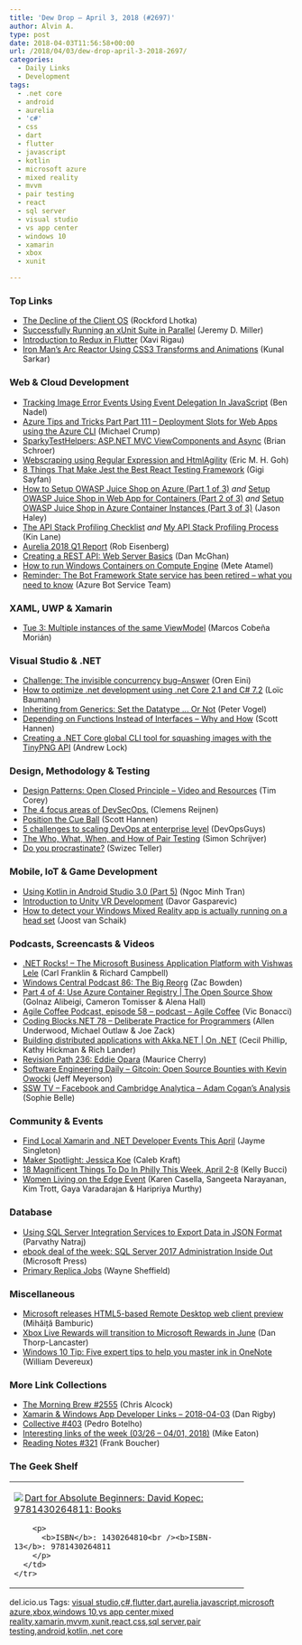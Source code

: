 ```yaml
---
title: 'Dew Drop – April 3, 2018 (#2697)'
author: Alvin A.
type: post
date: 2018-04-03T11:56:58+00:00
url: /2018/04/03/dew-drop-april-3-2018-2697/
categories:
  - Daily Links
  - Development
tags:
  - .net core
  - android
  - aurelia
  - 'c#'
  - css
  - dart
  - flutter
  - javascript
  - kotlin
  - microsoft azure
  - mixed reality
  - mvvm
  - pair testing
  - react
  - sql server
  - visual studio
  - vs app center
  - windows 10
  - xamarin
  - xbox
  - xunit

---
```

### <a name="top"></a>Top Links

  * <a href="http://www.lhotka.net/weblog/TheDeclineOfTheClientOS.aspx" target="_blank">The Decline of the Client OS</a> (Rockford Lhotka)
  * <a href="https://jeremydmiller.com/2018/04/02/successfully-running-an-xunit-suite-in-parallel/" target="_blank">Successfully Running an xUnit Suite in Parallel</a> (Jeremy D. Miller)
  * <a href="https://blog.novoda.com/introduction-to-redux-in-flutter/" target="_blank">Introduction to Redux in Flutter</a> (Xavi Rigau)
  * <a href="https://css-tricks.com/iron-mans-arc-reactor-using-css3-transforms-and-animations/" target="_blank">Iron Man’s Arc Reactor Using CSS3 Transforms and Animations</a> (Kunal Sarkar)



### <a name="web"></a>Web & Cloud Development

  * <a href="https://www.bennadel.com/blog/3429-tracking-image-error-events-using-event-delegation-in-javascript.htm" target="_blank">Tracking Image Error Events Using Event Delegation In JavaScript</a> (Ben Nadel)
  * <a href="https://www.michaelcrump.net/azure-tips-and-tricks111/" target="_blank">Azure Tips and Tricks Part Part 111 &#8211; Deployment Slots for Web Apps using the Azure CLI</a> (Michael Crump)
  * <a href="https://medium.com/@brianschroer/sparkytesthelpers-asp-net-mvc-viewcomponents-and-async-e801c18ecc0c?source=rss-8732d6990fe7------2" target="_blank">SparkyTestHelpers: ASP.NET MVC ViewComponents and Async</a> (Brian Schroer)
  * <a href="https://www.codeproject.com/Tips/1237202/Webscraping-using-Regular-Expression-and-HtmlAgili" target="_blank">Webscraping using Regular Expression and HtmlAgility</a> (Eric M. H. Goh)
  * <a href="https://code.tutsplus.com/tutorials/8-things-that-make-jest-the-best-react-testing-framework--cms-30534" target="_blank">8 Things That Make Jest the Best React Testing Framework</a> (Gigi Sayfan)
  * <a href="http://jasonhaley.com/post/How-to-Setup-OWASP-Juice-Shop-on-Azure-(Part-1-of-3)" target="_blank">How to Setup OWASP Juice Shop on Azure (Part 1 of 3)</a> _and_ <a href="http://jasonhaley.com/post/Setup-OWASP-Juice-Shop-in-Web-App-for-Containers-(Part-2-of-3)" target="_blank">Setup OWASP Juice Shop in Web App for Containers (Part 2 of 3)</a> _and_ <a href="http://jasonhaley.com/post/Setup-OWASP-Juice-Shop-in-Azure-Container-Instances-(Part-3-of-3)" target="_blank">Setup OWASP Juice Shop in Azure Container Instances (Part 3 of 3)</a> (Jason Haley)
  * <a href="http://apievangelist.com/2018/04/02/the-api-stack-checklist/" target="_blank">The API Stack Profiling Checklist</a> _and_ <a href="http://apievangelist.com/2018/04/02/my-api-stack-profiling-process/" target="_blank">My API Stack Profiling Process</a> (Kin Lane)
  * <a href="http://aurelia.io/blog/2018/04/02/aurelia-2018-q1-report" target="_blank">Aurelia 2018 Q1 Report</a> (Rob Eisenberg)
  * <a href="https://dzone.com/articles/creating-a-rest-api-web-server-basics?utm_medium=feed&utm_source=feedpress.me&utm_campaign=Feed%3A+dzone%2Fintegration" target="_blank">Creating a REST API: Web Server Basics</a> (Dan McGhan)
  * <a href="http://feedproxy.google.com/~r/ClPlBl/~3/nUpkoNJPTQ0/how-to-run-Windows-Containers-on-Compute-Engine.html" target="_blank">How to run Windows Containers on Compute Engine</a> (Mete Atamel)
  * <a href="https://blog.botframework.com/2018/04/02/reminder-the-bot-framework-state-service-has-been-retired-what-you-need-to-know/" target="_blank">Reminder: The Bot Framework State service has been retired – what you need to know</a> (Azure Bot Service Team)



### <a name="silverlight"></a>XAML, UWP & Xamarin

  * <a href="https://medium.com/@MarcosCobena/tue-3-multiple-instances-of-the-same-viewmodel-5e696e8dd793?source=rss-53138f8b9509------2" target="_blank">Tue 3: Multiple instances of the same ViewModel</a> (Marcos Cobeña Morián)



### <a name="dotnet"></a>Visual Studio & .NET

  * <a href="http://feedproxy.google.com/~r/AyendeRahien/~3/frxZE2SENuM/challenge-the-invisible-concurrency-bug-answer" target="_blank">Challenge: The invisible concurrency bug–Answer</a> (Oren Eini)
  * <a href="http://loicbaumann.fr/en/2018/04/02/how-to-optimize-net-development-using-net-core-2-1-and-c-7-2/" target="_blank">How to optimize .net development using .net Core 2.1 and C# 7.2</a> (Loïc Baumann)
  * <a href="https://visualstudiomagazine.com/blogs/tool-tracker/2018/03/inheriting-from-generics.aspx" target="_blank">Inheriting from Generics: Set the Datatype &#8230; Or Not</a> (Peter Vogel)
  * <a href="http://scotthannen.org/blog/2018/03/18/depending-on-functions-instead-of-interfaces.html" target="_blank">Depending on Functions Instead of Interfaces &#8211; Why and How</a> (Scott Hannen)
  * <a href="https://andrewlock.net/creating-a-net-core-global-cli-tool-for-squashing-images-with-the-tinypng-api/" target="_blank">Creating a .NET Core global CLI tool for squashing images with the TinyPNG API</a> (Andrew Lock)



### <a name="design"></a>Design, Methodology & Testing

  * <a href="https://iamtimcorey.com/design-patterns-ocp/" target="_blank">Design Patterns: Open Closed Principle – Video and Resources</a> (Tim Corey)
  * <a href="http://feedproxy.google.com/~r/clemensreijnen/qzrF/~3/5mSN48yIUw4/post.aspx" target="_blank">The 4 focus areas of DevSecOps.</a> (Clemens Reijnen)
  * <a href="http://scotthannen.org/blog/2018/03/21/position-the-cue-ball.html" target="_blank">Position the Cue Ball</a> (Scott Hannen)
  * <a href="https://www.red-gate.com/blog/database-devops/five-challenges-scaling-devops-enterprise-level-devopsguys" target="_blank">5 challenges to scaling DevOps at enterprise level</a> (DevOpsGuys)
  * <a href="https://www.stickyminds.com/article/who-what-when-and-how-pair-testing" target="_blank">The Who, What, When, and How of Pair Testing</a> (Simon Schrijver)
  * <a href="https://medium.com/@swizec/do-you-procrastinate-6a7bd7bbe308?source=rss-8e43dcd3c21f------2" target="_blank">Do you procrastinate?</a> (Swizec Teller)



### <a name="mobile"></a>Mobile, IoT & Game Development

  * <a href="https://dzone.com/articles/using-kotlin-in-android-studio-30-part-5?utm_medium=feed&utm_source=feedpress.me&utm_campaign=Feed%3A+dzone%2Fmobile" target="_blank">Using Kotlin in Android Studio 3.0 (Part 5)</a> (Ngoc Minh Tran)
  * <a href="https://simpleprogrammer.com/unity-vr-development/" target="_blank">Introduction to Unity VR Development</a> (Davor Gasparevic)
  * <a href="http://feedproxy.google.com/~r/blogspot/dotnetbyexample/~3/nVNlo8RUFHQ/how-to-detect-your-windows-mixed.html" target="_blank">How to detect your Windows Mixed Reality app is actually running on a head set</a> (Joost van Schaik)



### <a name="podcasts"></a>Podcasts, Screencasts & Videos

  * <a href="http://www.dotnetrocks.com/default.aspx?ShowNum=1533" target="_blank">.NET Rocks! &#8211; The Microsoft Business Application Platform with Vishwas Lele</a> (Carl Franklin & Richard Campbell)
  * <a href="http://feedproxy.google.com/~r/wmexperts/~3/AM4eSzdWWoo/windows-central-podcast-86" target="_blank">Windows Central Podcast 86: The Big Reorg</a> (Zac Bowden)
  * <a href="https://channel9.msdn.com/Shows/The-Open-Source-Show/Part-4-of-4-Use-Azure-Container-Registry?WT.mc_id=DX_MVP4025064" target="_blank">Part 4 of 4: Use Azure Container Registry | The Open Source Show</a> (Golnaz Alibeigi, Cameron Tomisser & Alena Hall)
  * <a href="http://agilecoffee.com/episode58/" target="_blank">Agile Coffee Podcast, episode 58 &#8211; podcast – Agile Coffee</a> (Vic Bonacci)
  * <a href="https://www.codingblocks.net/podcast/78-deliberate-practice-for-programmers/" target="_blank">Coding Blocks.NET 78 &#8211; Deliberate Practice for Programmers</a> (Allen Underwood, Michael Outlaw & Joe Zack)
  * <a href="https://channel9.msdn.com/Shows/On-NET/Building-distributed-applications-with-AkkaNET?WT.mc_id=DX_MVP4025064" target="_blank">Building distributed applications with Akka.NET | On .NET</a> (Cecil Phillip, Kathy Hickman & Rich Lander)
  * <a href="http://revisionpath.simplecast.fm/eddie-opara" target="_blank">Revision Path 236: Eddie Opara</a> (Maurice Cherry)
  * <a href="https://softwareengineeringdaily.com/2018/04/03/gitcoin-open-source-bounties-with-kevin-owocki/" target="_blank">Software Engineering Daily &#8211; Gitcoin: Open Source Bounties with Kevin Owocki</a> (Jeff Meyerson)
  * <a href="https://tv.ssw.com/7453/facebook-and-cambridge-analytica-adam-cogans-analysis" target="_blank">SSW TV &#8211; Facebook and Cambridge Analytica – Adam Cogan’s Analysis</a> (Sophie Belle)



### <a name="events"></a>Community & Events

  * <a href="https://blog.xamarin.com/xamarin-developer-community-events-april/" target="_blank">Find Local Xamarin and .NET Developer Events This April</a> (Jayme Singleton)
  * <a href="http://feedproxy.google.com/~r/makezineonline/~3/u6MWNh66EmA/" target="_blank">Maker Spotlight: Jessica Koe</a> (Caleb Kraft)
  * <a href="https://www.uwishunu.com/2018/04/18-magnificent-things-philly-week-april-2-8/" target="_blank">18 Magnificent Things To Do In Philly This Week, April 2-8</a> (Kelly Bucci)
  * <a href="https://medium.com/netflix-techblog/women-living-on-the-edge-event-709f49f521df?source=rss----2615bd06b42e---4" target="_blank">Women Living on the Edge Event</a> (Karen Casella, Sangeeta Narayanan, Kim Trott, Gaya Varadarajan & Haripriya Murthy)



### <a name="sql"></a>Database

  * <a href="http://feedproxy.google.com/~r/MSSQLTips-LatestSqlServerTips/~3/p-LWJsCS2bQ/tip.asp" target="_blank">Using SQL Server Integration Services to Export Data in JSON Format</a> (Parvathy Natraj)
  * <a href="https://blogs.msdn.microsoft.com/microsoft_press/2018/04/02/ebook-deal-of-the-week-sql-server-2017-administration-inside-out/" target="_blank">ebook deal of the week: SQL Server 2017 Administration Inside Out</a> (Microsoft Press)
  * <a href="https://blog.waynesheffield.com/wayne/archive/2018/04/primary-replica-jobs/" target="_blank">Primary Replica Jobs</a> (Wayne Sheffield)



### <a name="misc"></a>Miscellaneous

  * <a href="http://feeds.betanews.com/~r/bn/~3/s77L83qpAAI/" target="_blank">Microsoft releases HTML5-based Remote Desktop web client preview</a> (Mihăiță Bamburic)
  * <a href="http://feedproxy.google.com/~r/wmexperts/~3/ivlHsioyU84/xbox-live-rewards-will-transition-microsoft-rewards-june" target="_blank">Xbox Live Rewards will transition to Microsoft Rewards in June</a> (Dan Thorp-Lancaster)
  * <a href="http://blogs.windows.com/windowsexperience/2018/04/02/windows-10-tip-five-expert-tips-to-help-you-master-ink-in-onenote/?WT.mc_id=DX_MVP4025064" target="_blank">Windows 10 Tip: Five expert tips to help you master ink in OneNote</a> (William Devereux)



### <a name="links"></a>More Link Collections

  * <a href="http://feedproxy.google.com/~r/ReflectivePerspective/~3/zo0EBQbmCcI/" target="_blank">The Morning Brew #2555</a> (Chris Alcock)
  * <a href="https://links.danrigby.com/2018/04/app-developer-links-2018-04-03/" target="_blank">Xamarin & Windows App Developer Links &#8211; 2018-04-03</a> (Dan Rigby)
  * <a href="http://feedproxy.google.com/~r/tympanus/~3/FEbYiJbkAIo/" target="_blank">Collective #403</a> (Pedro Botelho)
  * <a href="https://samestuffdifferentday.com/2018/04/02/interesting-links-of-the-week-03-26-04-01-2018/" target="_blank">Interesting links of the week (03/26 – 04/01, 2018)</a> (Mike Eaton)
  * <a href="http://www.frankysnotes.com/2018/04/reading-notes-321.html" target="_blank">Reading Notes #321</a> (Frank Boucher)



### <a name="shelf"></a>The Geek Shelf

<div class="wlWriterEditableSmartContent" id="scid:7dc1bd33-94bd-46fd-a20b-0131235bcd47:1de86790-92c7-4b2b-b6da-f0009746b9ea" style="margin: 0px; padding: 0px; float: none; display: inline;">
  <table cellspacing="0" cellpadding="2" width="400" border="0" unselectable="on">
    <tr>
      <td valign="top" width="400">
        <p>
          <a title="Dart for Absolute Beginners: David Kopec: 9781430264811: Books" href="https://www.amazon.com/exec/obidos/ASIN/1430264810/amavin-20"><img data-recalc-dims="1" decoding="async" src="https://i0.wp.com/images-na.ssl-images-amazon.com/images/I/51NY957mHiL._AC_US160_.jpg?w=660&#038;ssl=1" border="0" align="left" style="float:left" />Dart for Absolute Beginners: David Kopec: 9781430264811: Books</a>
        </p>
        
        <p>
          <b>ISBN</b>: 1430264810<br /><b>ISBN-13</b>: 9781430264811
        </p>
      </td>
    </tr>
  </table>
</div>



<div class="wlWriterEditableSmartContent" id="scid:77ECF5F8-D252-44F5-B4EB-D463C5396A79:08d502ba-493d-4cb7-8752-6c9ba2a35797" style="margin: 0px; padding: 0px; float: none; display: inline;">
  del.icio.us Tags: <a href="http://del.icio.us/popular/visual+studio" rel="tag">visual studio</a>,<a href="http://del.icio.us/popular/c%23" rel="tag">c#</a>,<a href="http://del.icio.us/popular/flutter" rel="tag">flutter</a>,<a href="http://del.icio.us/popular/dart" rel="tag">dart</a>,<a href="http://del.icio.us/popular/aurelia" rel="tag">aurelia</a>,<a href="http://del.icio.us/popular/javascript" rel="tag">javascript</a>,<a href="http://del.icio.us/popular/microsoft+azure" rel="tag">microsoft azure</a>,<a href="http://del.icio.us/popular/xbox" rel="tag">xbox</a>,<a href="http://del.icio.us/popular/windows+10" rel="tag">windows 10</a>,<a href="http://del.icio.us/popular/vs+app+center" rel="tag">vs app center</a>,<a href="http://del.icio.us/popular/mixed+reality" rel="tag">mixed reality</a>,<a href="http://del.icio.us/popular/xamarin" rel="tag">xamarin</a>,<a href="http://del.icio.us/popular/mvvm" rel="tag">mvvm</a>,<a href="http://del.icio.us/popular/xunit" rel="tag">xunit</a>,<a href="http://del.icio.us/popular/react" rel="tag">react</a>,<a href="http://del.icio.us/popular/css" rel="tag">css</a>,<a href="http://del.icio.us/popular/sql+server" rel="tag">sql server</a>,<a href="http://del.icio.us/popular/pair+testing" rel="tag">pair testing</a>,<a href="http://del.icio.us/popular/android" rel="tag">android</a>,<a href="http://del.icio.us/popular/kotlin" rel="tag">kotlin</a>,<a href="http://del.icio.us/popular/.net+core" rel="tag">.net core</a>
</div>